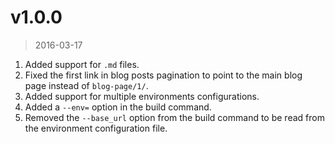 # v1.0.0

> 2016-03-17

1. Added support for `.md` files.
1. Fixed the first link in blog posts pagination to point to the main blog page instead of `blog-page/1/`.
1. Added support for multiple environments configurations.
1. Added a `--env=` option in the build command.
1. Removed the `--base_url` option from the build command to be read from the environment configuration file.